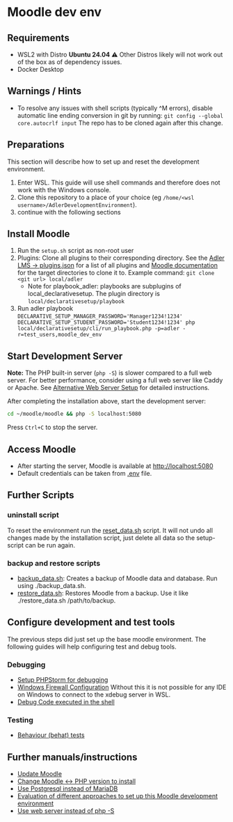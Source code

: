 # Moodle dev env

## Requirements
- WSL2 with Distro **Ubuntu 24.04**
  ⚠️ Other Distros likely will not work out of the box as of dependency issues.
- Docker Desktop

## Warnings / Hints
- To resolve any issues with shell scripts (typically ^M errors), disable automatic line ending conversion in git by running:
`git config --global core.autocrlf input`
The repo has to be cloned again after this change.

## Preparations
This section will describe how to set up and reset the development environment.

1. Enter WSL. This guide will use shell commands and therefore does not work with the Windows console.
2. Clone this repository to a place of your choice (eg `/home/<wsl username>/AdlerDevelopmentEnvironment`).
3. continue with the following sections

## Install Moodle
1) Run the `setup.sh` script as non-root user
2) Plugins: Clone all plugins to their corresponding directory. See the 
     [Adler LMS -> plugins.json](https://github.com/ProjektAdLer/MoodleAdlerLMS/blob/main/plugins.json) for a list of all plugins and [Moodle documentation](https://moodledev.io/docs/4.1/apis/plugintypes) for the target directories
     to clone it to. Example command: `git clone <git url> local/adler`
     - Note for playbook_adler: playbooks are subplugins of local_declarativesetup. The plugin directory is `local/declarativesetup/playbook`
3) Run adler playbook `DECLARATIVE_SETUP_MANAGER_PASSWORD='Manager1234!1234' DECLARATIVE_SETUP_STUDENT_PASSWORD='Student1234!1234' php local/declarativesetup/cli/run_playbook.php -p=adler -r=test_users,moodle_dev_env`

## Start Development Server

**Note:** The PHP built-in server (`php -S`) is slower compared to a full web server. For better performance, consider using a full web server like Caddy or Apache. See [Alternative Web Server Setup](doc/webserver_setup.md) for detailed instructions.

After completing the installation above, start the development server:

```bash
cd ~/moodle/moodle && php -S localhost:5080
```

Press `Ctrl+C` to stop the server.

## Access Moodle
- After starting the server, Moodle is available at [http://localhost:5080](http://localhost:5080)
- Default credentials can be taken from [.env](.env) file.

## Further Scripts

### uninstall script

To reset the environment run the [reset_data.sh](reset_data.sh) script.
It will not undo all changes made by the installation script, just delete all data so the setup-script can be run again.

### backup and restore scripts
- [backup_data.sh](backup_data.sh): Creates a backup of Moodle data and database. Run using ./backup_data.sh.
- [restore_data.sh](restore_data.sh): Restores Moodle from a backup. Use it like ./restore_data.sh /path/to/backup.

## Configure development and test tools
The previous steps did just set up the base moodle environment. The following guides will help configuring test and
debug tools.

### Debugging
- [Setup PHPStorm for debugging](doc/debug/configure_phpstorm.md)
- [Windows Firewall Configuration](doc/debug/windows_firewall_setup.md)
  Without this it is not possible for any IDE on Windows to connect to the xdebug server in WSL.
- [Debug Code executed in the shell](doc/debug/command_line_debug.md)

### Testing
- [Behaviour (behat) tests](doc/behat_tests.md)


## Further manuals/instructions
- [Update Moodle](doc/update_moodle.md)
- [Change Moodle <-> PHP version to install](doc/change_moodle_php_version.md)
- [Use Postgresql instead of MariaDB](doc/postgresql.md)
- [Evaluation of different approaches to set up this Moodle development environment](doc/alternative_approaches.md)
- [Use web server instead of php -S](doc/webserver_setup.md)

